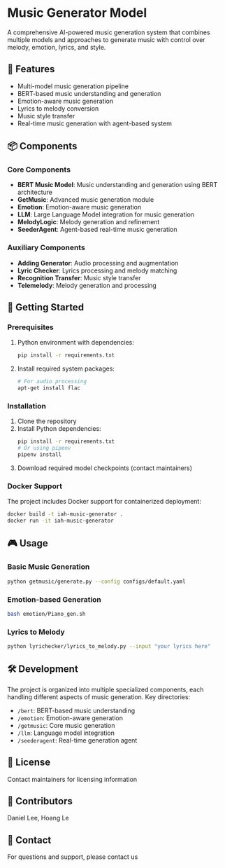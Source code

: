 # Music Generator Model

A comprehensive AI-powered music generation system that combines multiple models and approaches to generate music with control over melody, emotion, lyrics, and style.

## 🎵 Features

- Multi-model music generation pipeline
- BERT-based music understanding and generation
- Emotion-aware music generation
- Lyrics to melody conversion
- Music style transfer
- Real-time music generation with agent-based system

## 📦 Components

### Core Components

- **BERT Music Model**: Music understanding and generation using BERT architecture
- **GetMusic**: Advanced music generation module
- **Emotion**: Emotion-aware music generation
- **LLM**: Large Language Model integration for music generation
- **MelodyLogic**: Melody generation and refinement
- **SeederAgent**: Agent-based real-time music generation

### Auxiliary Components

- **Adding Generator**: Audio processing and augmentation
- **Lyric Checker**: Lyrics processing and melody matching
- **Recognition Transfer**: Music style transfer
- **Telemelody**: Melody generation and processing

## 🚀 Getting Started

### Prerequisites

1. Python environment with dependencies:
   ```bash
   pip install -r requirements.txt
   ```
2. Install required system packages:
   ```bash
   # For audio processing
   apt-get install flac
   ```

### Installation

1. Clone the repository
2. Install Python dependencies:
   ```bash
   pip install -r requirements.txt
   # Or using pipenv
   pipenv install
   ```
3. Download required model checkpoints (contact maintainers)

### Docker Support

The project includes Docker support for containerized deployment:

```bash
docker build -t iah-music-generator .
docker run -it iah-music-generator
```

## 🎮 Usage

### Basic Music Generation

```bash
python getmusic/generate.py --config configs/default.yaml
```

### Emotion-based Generation

```bash
bash emotion/Piano_gen.sh
```

### Lyrics to Melody

```bash
python lyrichecker/lyrics_to_melody.py --input "your lyrics here"
```

## 🛠 Development

The project is organized into multiple specialized components, each handling different aspects of music generation. Key directories:

- `/bert`: BERT-based music understanding
- `/emotion`: Emotion-aware generation
- `/getmusic`: Core music generation
- `/llm`: Language model integration
- `/seederagent`: Real-time generation agent

## 📝 License

Contact maintainers for licensing information

## 👥 Contributors

Daniel Lee,
Hoang Le

## 📧 Contact

For questions and support, please contact us
